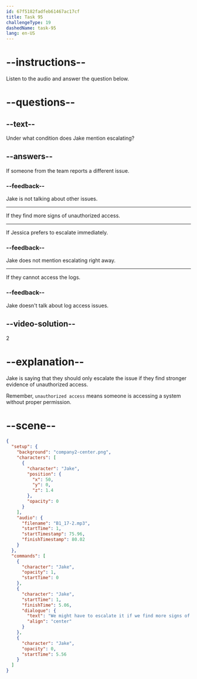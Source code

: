 ```yaml
---
id: 67f5182fadfeb61467ac17cf
title: Task 95
challengeType: 19
dashedName: task-95
lang: en-US
---
```


<!-- (audio) Jake: We might have to escalate it if we find more signs of unauthorized access. -->

# --instructions--

Listen to the audio and answer the question below.

# --questions--

## --text--

Under what condition does Jake mention escalating?

## --answers--

If someone from the team reports a different issue.

### --feedback--

Jake is not talking about other issues.

---

If they find more signs of unauthorized access.

---

If Jessica prefers to escalate immediately.

### --feedback--

Jake does not mention escalating right away.

---

If they cannot access the logs.

### --feedback--

Jake doesn't talk about log access issues.

## --video-solution--

2

# --explanation--

Jake is saying that they should only escalate the issue if they find stronger evidence of unauthorized access.

Remember, `unauthorized access` means someone is accessing a system without proper permission.

# --scene--

```json
{
  "setup": {
    "background": "company2-center.png",
    "characters": [
      {
        "character": "Jake",
        "position": {
          "x": 50,
          "y": 0,
          "z": 1.4
        },
        "opacity": 0
      }
    ],
    "audio": {
      "filename": "B1_17-2.mp3",
      "startTime": 1,
      "startTimestamp": 75.96,
      "finishTimestamp": 80.02
    }
  },
  "commands": [
    {
      "character": "Jake",
      "opacity": 1,
      "startTime": 0
    },
    {
      "character": "Jake",
      "startTime": 1,
      "finishTime": 5.06,
      "dialogue": {
        "text": "We might have to escalate it if we find more signs of unauthorized access.",
        "align": "center"
      }
    },
    {
      "character": "Jake",
      "opacity": 0,
      "startTime": 5.56
    }
  ]
}
```
